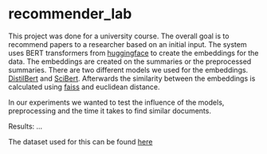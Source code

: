 # recommender_lab

This project was done for a university course. The overall goal is to recommend papers to a researcher based on an initial input. The system uses BERT transformers from [huggingface](https://huggingface.co/transformers/index.html) to create the embeddings for the data. The embeddings are created on the summaries or the preprocessed summaries. There are two different models we used for the embeddings. [DistilBert](https://huggingface.co/transformers/model_doc/distilbert.html#overview) and [SciBert](https://github.com/allenai/scibert). Afterwards the similarity between the embeddings is calculated using [faiss](https://github.com/facebookresearch/faiss) and euclidean distance.

In our experiments we wanted to test the influence of the models, preprocessing and the time it takes to find similar documents.

Results:
...


The dataset used for this can be found [here](https://www.kaggle.com/neelshah18/arxivdataset/metadata)
